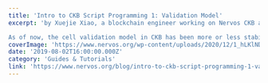 ```yaml
---
title: 'Intro to CKB Script Programming 1: Validation Model'
excerpt: 'by Xuejie Xiao, a blockchain engineer working on Nervos CKB and the main developer on CKB VM.

As of now, the cell validation model in CKB has been more or less stabilized, so I’m starting a series of'
coverImage: 'https://www.nervos.org/wp-content/uploads/2020/12/1_hLKlNDPNFTlYTs-NUx-h0w-810x482.png'
date: '2019-08-02T16:00:00.000Z'
category: 'Guides & Tutorials'
link: 'https://www.nervos.org/blog/intro-to-ckb-script-programming-1-validation-model'
---
```



